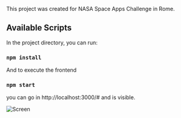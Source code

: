 This project was created for NASA Space Apps Challenge in Rome.

## Available Scripts

In the project directory, you can run:

### `npm install`

And to execute the frontend 

### `npm start`

you can go in http://localhost:3000/# and is visible.

![Screen](https://drive.google.com/uc?id=1iOe6bkzjG4xpwv-7-tsWwPJSSHNJ7JGj)
